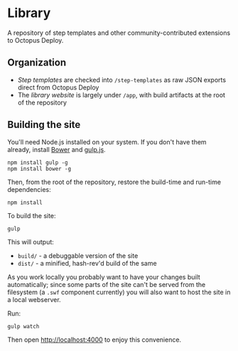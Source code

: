 Library
=======

A repository of step templates and other community-contributed extensions to Octopus Deploy.

Organization
------------

* *Step templates* are checked into `/step-templates` as raw JSON exports direct from Octopus Deploy
* The *library website* is largely under `/app`, with build artifacts at the root of the repository

Building the site
-----------------

You'll need Node.js installed on your system. If you don't have them already, install [Bower](https://bower.io) and [gulp.js](https://gulpjs.com).

```
npm install gulp -g
npm install bower -g
```

Then, from the root of the repository, restore the build-time and run-time dependencies:

```
npm install
```

To build the site:

```
gulp
```

This will output:

* `build/` - a debuggable version of the site
* `dist/` - a minified, hash-rev'd build of the same

As you work locally you probably want to have your changes built automatically; since some parts of the site can't be served from the filesystem (a `.swf` component currently) you will also want to host the site in a local webserver.

Run:

```
gulp watch
```

Then open [http://localhost:4000](http://localhost:4000) to enjoy this convenience.

